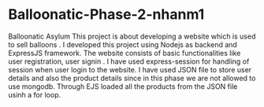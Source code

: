 # Balloonatic-Phase-2-nhanm1
 Balloonatic Asylum
This project is about developing a website which is used to sell balloons .
I developed this project using Nodejs as backend and ExpressJS framework.
The website consists of basic functionalities like user registration, user signin . I have used express-session for handling of session when user login to the website.
I have used JSON file to store user details and also the product details since in this phase we are not allowed to use mongodb.
Through EJS loaded all the products from the JSON file usinh a for loop.
